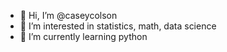 - 👋 Hi, I’m @caseycolson
- 👀 I’m interested in statistics, math, data science
- 🌱 I’m currently learning python

<!---
caseycolson/caseycolson is a ✨ special ✨ repository because its `README.md` (this file) appears on your GitHub profile.
You can click the Preview link to take a look at your changes.
--->
